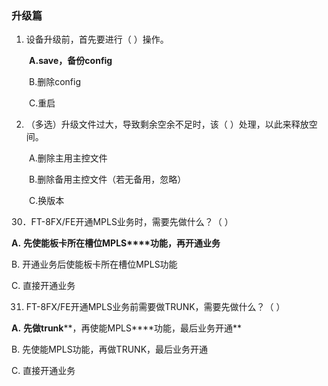 ### 升级篇

1. 设备升级前，首先要进行（ ）操作。

&emsp;&emsp;**A.save，备份config**

&emsp;&emsp;B.删除config

&emsp;&emsp;C.重启

2. （多选）升级文件过大，导致剩余空余不足时，该（ ）处理，以此来释放空间。

&emsp;&emsp;A.删除主用主控文件

&emsp;&emsp;B.删除备用主控文件（若无备用，忽略）

&emsp;&emsp;C.换版本



30．FT-8FX/FE开通MPLS业务时，需要先做什么？（ ）

 **A.** **先使能板卡所在槽位MPLS****功能，再开通业务**

 B. 开通业务后使能板卡所在槽位MPLS功能

 C. 直接开通业务

31. FT-8FX/FE开通MPLS业务前需要做TRUNK，需要先做什么？（ ）

 **A.** **先做trunk****，再使能MPLS****功能，最后业务开通**

 B. 先使能MPLS功能，再做TRUNK，最后业务开通

 C. 直接开通业务